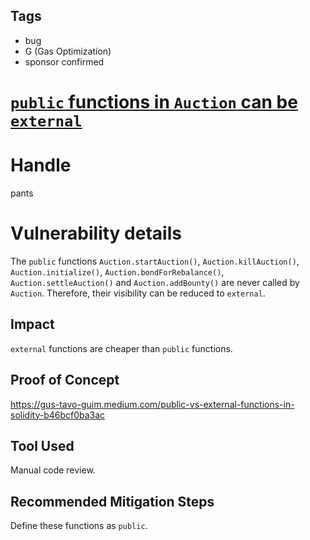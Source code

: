 ## Tags

- bug
- G (Gas Optimization)
- sponsor confirmed

# [`public` functions in `Auction` can be `external`](https://github.com/code-423n4/2021-10-defiprotocol-findings/issues/12) 

# Handle

pants


# Vulnerability details

The `public` functions `Auction.startAuction()`, `Auction.killAuction()`, `Auction.initialize()`, `Auction.bondForRebalance()`, `Auction.settleAuction()` and `Auction.addBounty()` are never called by `Auction`. Therefore, their visibility can be reduced to `external`.

## Impact
`external` functions are cheaper than `public` functions.

## Proof of Concept
https://gus-tavo-guim.medium.com/public-vs-external-functions-in-solidity-b46bcf0ba3ac

## Tool Used
Manual code review.

## Recommended Mitigation Steps
Define these functions as `public`.

